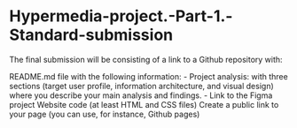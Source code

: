 # Hypermedia-project.-Part-1.-Standard-submission

The final submission will be consisting of a link to a Github repository with:

README.md file with the following information:
       - Project analysis: with three sections (target user profile, information architecture, and visual design) where you describe your main analysis and findings.
       - Link to the Figma project
    Website code (at least HTML and CSS files)
    Create a public link to your page (you can use, for instance, Github pages)

